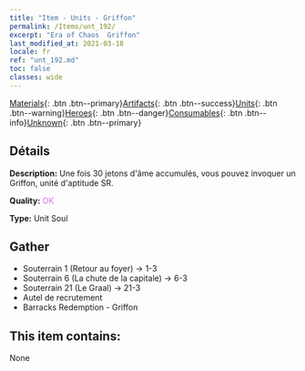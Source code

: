 ```yaml
---
title: "Item - Units - Griffon"
permalink: /Items/unt_192/
excerpt: "Era of Chaos  Griffon"
last_modified_at: 2021-03-18
locale: fr
ref: "unt_192.md"
toc: false
classes: wide
---
```

 [Materials](/fr/Items/){: .btn .btn--primary}[Artifacts](/fr/Items/Artifacts/){: .btn .btn--success}[Units](/fr/Items/Units/){: .btn .btn--warning}[Heroes](/fr/Items/Heroes/){: .btn .btn--danger}[Consumables](/fr/Items/Consumables/){: .btn .btn--info}[Unknown](/fr/Items/Unknown/){: .btn .btn--primary}

## Détails
 **Description:** Une fois 30 jetons d'âme accumulés, vous pouvez invoquer un Griffon, unité d'aptitude SR.

 **Quality:** <span style="color: #DA70D6">OK</span>

 **Type:** Unit Soul

## Gather

*    Souterrain 1 (Retour au foyer) -> 1-3 
*    Souterrain 6 (La chute de la capitale) -> 6-3 
*    Souterrain 21 (Le Graal) -> 21-3 
*    Autel de recrutement 
*    Barracks Redemption - Griffon 

## This item contains:

  None


